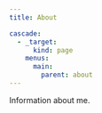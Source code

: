 ```yaml
---
title: About

cascade:
  - _target:
      kind: page
    menus:
      main:
        parent: about
---
```


Information about me.
